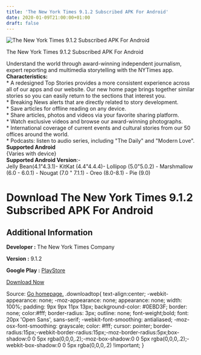 ```yaml
---
title: 'The New York Times 9.1.2 Subscribed APK For Android'
date: 2020-01-09T21:00:00+01:00
draft: false
---
```


![The New York Times 9.1.2 Subscribed APK For Android](https://i0.wp.com/apkhome.net/wp-content/uploads/2020/01/The-New-York-Times-9.1.2-Subscribed.png "The New York Times 9.1.2 Subscribed APK For Android")

  

The New York Times 9.1.2 Subscribed APK For Android

Understand the world through award-winning independent journalism, expert reporting and multimedia storytelling with the NYTimes app.  
**Characteristics:**  
\* A redesigned Top Stories provides a more consistent experience across all of our apps and our website. Our new home page brings together similar stories so you can easily return to the sections that interest you.  
\* Breaking News alerts that are directly related to story development.  
\* Save articles for offline reading on any device.  
\* Share articles, photos and videos via your favorite sharing platform.  
\* Watch exclusive videos and browse our award-winning photographs.  
\* International coverage of current events and cultural stories from our 50 offices around the world.  
\* Podcasts: listen to audio series, including "The Daily" and "Modern Love".  
**Supported Android**  
{Varies with device}  
**Supported Android Version**:-  
Jelly Bean(4.1"4.3.1)- KitKat (4.4"4.4.4)- Lollipop (5.0"5.0.2) - Marshmallow (6.0 - 6.0.1) - Nougat (7.0 " 7.1.1) - Oreo (8.0-8.1) - Pie (9.0)

Download The New York Times 9.1.2 Subscribed APK For Android
============================================================

Additional Information
----------------------

**Developer :** The New York Times Company

**Version :** 9.1.2

**Google Play :** [PlayStore](https://play.google.com/store/apps/details?id=com.nytimes.android)

  

[Download Now](https://store4app.co/post/the-new-york-times-9-1-2-subscribed-apk-for-android_1578599913)

  
Source: [Go homepage.](https://store4app.co/post/the-new-york-times-9-1-2-subscribed-apk-for-android_1578599913) .downloadtop{ text-align:center; -webkit-appearance: none; -moz-appearance: none; appearance: none; width: 100%; padding: 9px 9px 11px 13px; background-color: #0EBD3F; border: none; color:#fff; border-radius: 3px; outline: none; font-weight;bold; font: 20px 'Open Sans', sans-serif; -webkit-font-smoothing: antialiased; -moz-osx-font-smoothing: grayscale; color: #fff; cursor: pointer; border-radius:15px;-webkit-border-radius:15px;-moz-border-radius:5px;box-shadow:0 0 5px rgba(0,0,0,.2);-moz-box-shadow:0 0 5px rgba(0,0,0,.2);-webkit-box-shadow:0 0 5px rgba(0,0,0,.2) !important; }